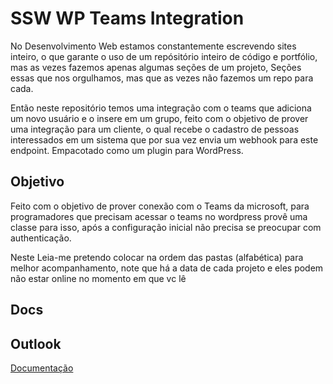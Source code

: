 # SSW WP Teams Integration
No Desenvolvimento Web estamos constantemente escrevendo sites inteiro, o que garante o uso de um repósitório inteiro de código e portfólio, mas as vezes fazemos apenas algumas seções de um projeto, Seções essas que nos orgulhamos, mas que as vezes não fazemos um repo para cada.

Então neste repositório temos uma integração com o teams que adiciona um novo usuário e o insere em um grupo, feito com o objetivo de prover uma integração para um cliente, o qual recebe o cadastro de pessoas interessados em um sistema que por sua vez envia um webhook para este endpoint.
Empacotado como um plugin para WordPress.

## Objetivo
Feito com o objetivo de prover conexão com o Teams da microsoft, para programadores que precisam acessar o teams no wordpress provê uma classe para isso, após a configuração inicial não precisa se preocupar com authenticação.

Neste Leia-me pretendo colocar na ordem das pastas (alfabética) para melhor acompanhamento, note que há a data de cada projeto e eles podem não estar online no momento em que vc lê

## Docs

## Outlook
[Documentação](./outlook/config.md)
